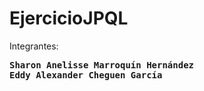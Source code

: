# EjercicioJPQL

Integrantes:
<pre>
<strong>Sharon Anelisse Marroquín Hernández</strong>
<strong>Eddy Alexander Cheguen García</strong>
